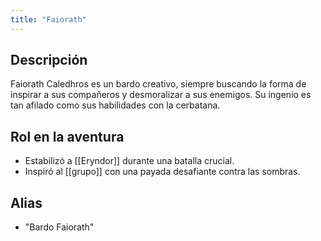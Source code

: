 ```yaml
---
title: "Faiorath"
---
```


## Descripción
Faiorath Caledhros es un bardo creativo, siempre buscando la forma de inspirar a sus compañeros y desmoralizar a sus enemigos. Su ingenio es tan afilado como sus habilidades con la cerbatana.

## Rol en la aventura
- Estabilizó a [[Eryndor]] durante una batalla crucial.
- Inspiró al [[grupo]] con una payada desafiante contra las sombras.

## Alias
- "Bardo Faiorath"
